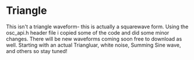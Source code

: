 # Triangle
This isn't a triangle waveform- this is actually a squarewave form. Using the osc_api.h header file i copied some of the code and did some minor changes.
There will be new waveforms coming soon free to download as well. Starting with an actual Triangluar, white noise, Summing Sine wave, and others so stay tuned!
